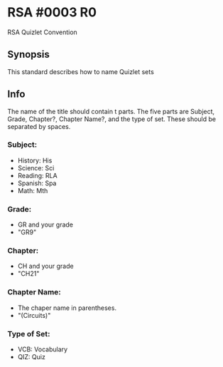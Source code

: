 # RSA #0003 R0
RSA Quizlet Convention

## Synopsis
This standard describes how to name Quizlet sets

## Info
The name of the title should contain t parts. The five parts are Subject, Grade, Chapter?, Chapter Name?, and the type of set. These should be separated by spaces.

### Subject:
* History: His
* Science: Sci
* Reading: RLA
* Spanish: Spa
* Math: Mth

### Grade:
* GR and your grade
* "GR9"

### Chapter:
* CH and your grade
* "CH21"

### Chapter Name:
* The chaper name in parentheses.
* "(Circuits)"

### Type of Set:
* VCB: Vocabulary
* QIZ: Quiz
